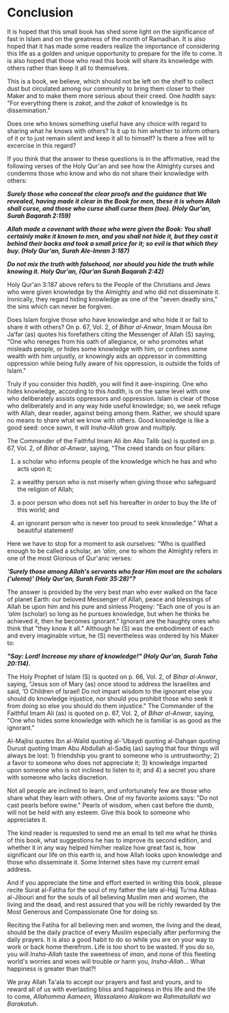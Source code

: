 Conclusion
==========

It is hoped that this small book has shed some light on the significance
of fast in Islam and on the greatness of the month of Ramadhan. It is
also hoped that it has made some readers realize the importance of
considering this life as a golden and unique opportunity to prepare for
the life to come. It is also hoped that those who read this book will
share its knowledge with others rather than keep it all to themselves.

This is a book, we believe, which should not be left on the shelf to
collect dust but circulated among our community to bring them closer to
their Maker and to make them more serious about their creed. One
*hadith* says: "For everything there is *zakat*, and the *zakat* of
knowledge is its dissemination."

Does one who knows something useful have any choice with regard to
sharing what he knows with others? Is it up to him whether to inform
others of it or to just remain silent and keep it all to himself? Is
there a free will to excercise in this regard?

If you think that the answer to these questions is in the affirmative,
read the following verses of the Holy Qur'an and see how the Almighty
curses and condemns those who know and who do not share their knowledge
with others:

***Surely those who conceal the clear proofs and the guidance that We
revealed, having made it clear in the Book for men, these it is whom
Allah shall curse, and those who curse shall curse them (too). (Holy
Qur'an, Surah Baqarah 2:159)***

***Allah made a covenant with those who were given the Book: You shall
certainly make it known to men, and you shall not hide it, but they cast
it behind their backs and took a small price for it; so evil is that
which they buy. (Holy Qur'an, Surah Ale-Imran 3:187)***

***Do not mix the truth with falsehood, nor should you hide the truth
while knowing it. Holy Qur'an, (Qur’an Surah Baqarah 2:42)***

Holy Qur'an 3:187 above refers to the People of the Christians and Jews
who were given knowledge by the Almighty and who did not disseminate it.
Ironically, they regard hiding knowledge as one of the "seven deadly
sins," the sins which can never be forgiven.

Does Islam forgive those who have knowledge and who hide it or fail to
share it with others? On p. 67, Vol. 2, of *Bihar al-Anwar*, Imam Mousa
ibn Ja’far (as) quotes his forefathers citing the Messenger of Allah (S)
saying, "One who reneges from his oath of allegiance, or who promotes
what misleads people, or hides some knowledge with him, or confines some
wealth with him unjustly, or knowingly aids an oppressor in committing
oppression while being fully aware of his oppression, is outside the
folds of Islam."

Truly if you consider this *hadith*, you will find it awe-inspiring. One
who hides knowledge, according to this *hadith*, is on the same level
with one who deliberately assists oppressors and oppression. Islam is
clear of those who deliberately and in any way hide useful knowledge;
so, we seek refuge with Allah, dear reader, against being among them.
Rather, we should spare no means to share what we know with others. Good
knowledge is like a good seed: once sown, it will *Insha-Allah* grow and
multiply.

The Commander of the Faithful Imam Ali ibn Abu Talib (as) is quoted on
p. 67, Vol. 2, of *Bihar al-Anwar*, saying, "The creed stands on four
pillars:

1) a scholar who informs people of the knowledge which he has and who
acts upon it;

2) a wealthy person who is not miserly when giving those who safeguard
the religion of Allah;

3) a poor person who does not sell his hereafter in order to buy the
life of this world; and

4) an ignorant person who is never too proud to seek knowledge." What a
beautiful statement!

Here we have to stop for a moment to ask ourselves: "Who is qualified
enough to be called a scholar, an *‘alim*, one to whom the Almighty
refers in one of the most Glorious of Qur'anic verses:

***‘Surely those among Allah's servants who fear Him most are the
scholars (‘ulema)' (Holy Qur'an, Surah Fatir 35:28)"?***

The answer is provided by the very best man who ever walked on the face
of planet Earth: our beloved Messenger of Allah, peace and blessings of
Allah be upon him and his pure and sinless Progeny: "Each one of you is
an *‘alim* (scholar) so long as he pursues knowledge, but when he thinks
he achieved it, then he becomes ignorant." Ignorant are the haughty ones
who think that "they know it all." Although he (S) was the embodiment of
each and every imaginable virtue, he (S) nevertheless was ordered by his
Maker to:

***"Say: Lord! Increase my share of knowledge!" (Holy Qur'an, Surah Taha
20:114).***

The Holy Prophet of Islam (S) is quoted on p. 66, Vol. 2, of *Bihar
al-Anwar*, saying, "Jesus son of Mary (as) once stood to address the
Israelites and said, ‘O Children of Israel! Do not impart wisdom to the
ignorant else you should do knowledge injustice, nor should you prohibit
those who seek it from doing so else you should do them injustice." The
Commander of the Faithful Imam Ali (as) is quoted on p. 67, Vol. 2, of
*Bihar al-Anwar*, saying, "One who hides some knowledge with which he is
familiar is as good as the ignorant."

Al-Majlisi quotes Ibn al-Walid quoting al-’Ubaydi quoting al-Dahqan
quoting Durust quoting Imam Abu Abdullah al-Sadiq (as) saying that four
things will always be lost: 1) friendship you grant to someone who is
untrustworthy; 2) a favor to someone who does not appreciate it; 3)
knowledge imparted upon someone who is not inclined to listen to it; and
4) a secret you share with someone who lacks discretion.

Not all people are inclined to learn, and unfortunately few are those
who share what they learn with others. One of my favorite axioms says:
"Do not cast pearls before swine." Pearls of wisdom, when cast before
the dumb, will not be held with any esteem. Give this book to someone
who appreciates it.

The kind reader is requested to send me an email to tell me what he
thinks of this book, what suggestions he has to improve its second
edition, and whether it in any way helped him/her realize how great fast
is, how significant our life on this earth is, and how Allah looks upon
knowledge and those who disseminate it. Some Internet sites have my
current email address.

And if you appreciate the time and effort exerted in writing this book,
please recite Surat al-Fatiha for the soul of my father the late al-Hajj
Tu’ma Abbas al-Jibouri and for the souls of all believing Muslim men and
women, the living and the dead, and rest assured that you will be richly
rewarded by the Most Generous and Compassionate One for doing so.

Reciting the Fatiha for all believing men and women, the living and the
dead, should be the daily practice of every Muslim especially after
performing the daily prayers. It is also a good habit to do so while you
are on your way to work or back home therefrom. Life is too short to be
wasted. If you do so, you will *Insha-Allah* taste the sweetness of
*iman*, and none of this fleeting world's worries and woes will trouble
or harm you, *Insha-Allah*... What happiness is greater than that?!

We pray Allah Ta'ala to accept our prayers and fast and yours, and to
reward all of us with everlasting bliss and happiness in this life and
the life to come, *Allahomma Aameen, Wassalamo Alaikom wa Rahmatullahi
wa Barakatuh*.


